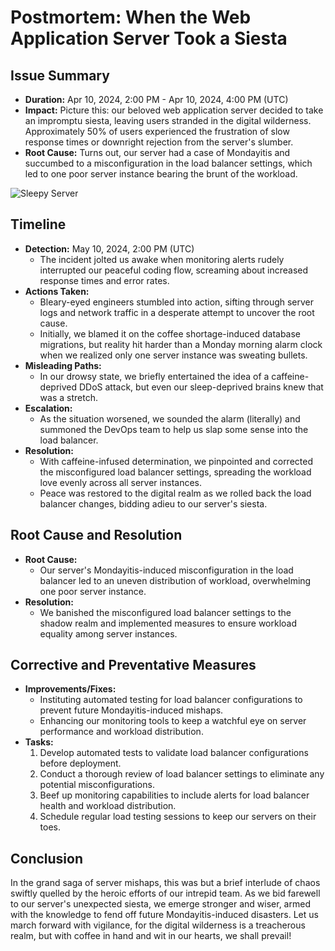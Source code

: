 # Postmortem: When the Web Application Server Took a Siesta

## Issue Summary

- **Duration:** Apr 10, 2024, 2:00 PM - Apr 10, 2024, 4:00 PM (UTC)
- **Impact:** Picture this: our beloved web application server decided to take an impromptu siesta, leaving users stranded in the digital wilderness. Approximately 50% of users experienced the frustration of slow response times or downright rejection from the server's slumber.
- **Root Cause:** Turns out, our server had a case of Mondayitis and succumbed to a misconfiguration in the load balancer settings, which led to one poor server instance bearing the brunt of the workload.

![Sleepy Server](https://example.com/sleepy_server_diagram.png)

## Timeline

- **Detection:** May 10, 2024, 2:00 PM (UTC)
  - The incident jolted us awake when monitoring alerts rudely interrupted our peaceful coding flow, screaming about increased response times and error rates.
- **Actions Taken:**
  - Bleary-eyed engineers stumbled into action, sifting through server logs and network traffic in a desperate attempt to uncover the root cause.
  - Initially, we blamed it on the coffee shortage-induced database migrations, but reality hit harder than a Monday morning alarm clock when we realized only one server instance was sweating bullets.
- **Misleading Paths:**
  - In our drowsy state, we briefly entertained the idea of a caffeine-deprived DDoS attack, but even our sleep-deprived brains knew that was a stretch.
- **Escalation:**
  - As the situation worsened, we sounded the alarm (literally) and summoned the DevOps team to help us slap some sense into the load balancer.
- **Resolution:**
  - With caffeine-infused determination, we pinpointed and corrected the misconfigured load balancer settings, spreading the workload love evenly across all server instances.
  - Peace was restored to the digital realm as we rolled back the load balancer changes, bidding adieu to our server's siesta.

## Root Cause and Resolution

- **Root Cause:**
  - Our server's Mondayitis-induced misconfiguration in the load balancer led to an uneven distribution of workload, overwhelming one poor server instance.
- **Resolution:**
  - We banished the misconfigured load balancer settings to the shadow realm and implemented measures to ensure workload equality among server instances.

## Corrective and Preventative Measures

- **Improvements/Fixes:**
  - Instituting automated testing for load balancer configurations to prevent future Mondayitis-induced mishaps.
  - Enhancing our monitoring tools to keep a watchful eye on server performance and workload distribution.
- **Tasks:**
  1. Develop automated tests to validate load balancer configurations before deployment.
  2. Conduct a thorough review of load balancer settings to eliminate any potential misconfigurations.
  3. Beef up monitoring capabilities to include alerts for load balancer health and workload distribution.
  4. Schedule regular load testing sessions to keep our servers on their toes.

## Conclusion

In the grand saga of server mishaps, this was but a brief interlude of chaos swiftly quelled by the heroic efforts of our intrepid team. As we bid farewell to our server's unexpected siesta, we emerge stronger and wiser, armed with the knowledge to fend off future Mondayitis-induced disasters. Let us march forward with vigilance, for the digital wilderness is a treacherous realm, but with coffee in hand and wit in our hearts, we shall prevail!
